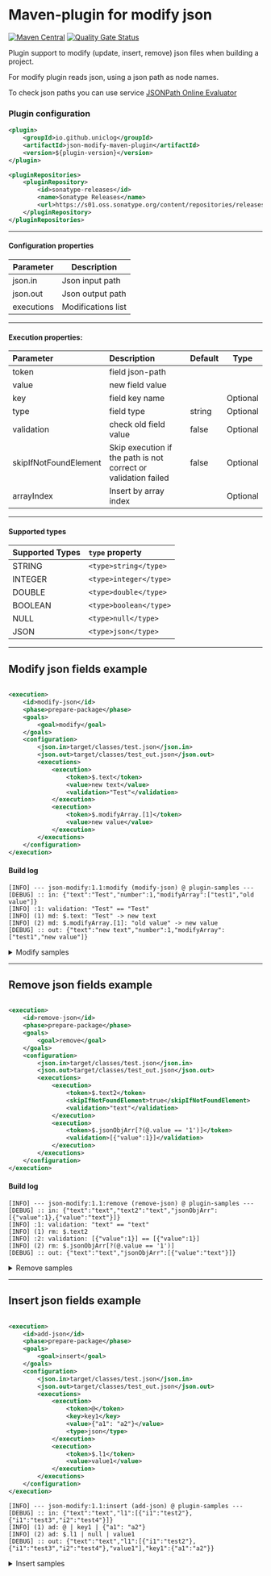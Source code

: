 # Maven-plugin for modify json

[![Maven Central](https://img.shields.io/maven-central/v/io.github.uniclog/json-modify-maven-plugin)](https://mvnrepository.com/artifact/io.github.uniclog/json-modify-maven-plugin)
[![Quality Gate Status](https://sonarcloud.io/api/project_badges/measure?project=uniclog_json-modify-maven-plugin&metric=alert_status)](https://sonarcloud.io/summary/new_code?id=uniclog_json-modify-maven-plugin)

Plugin support to modify (update, insert, remove) json files when building a project.

For modify plugin reads json, using a json path as node names.

To check json paths you can use service [JSONPath Online Evaluator](https://jsonpath.com/)

### Plugin configuration

```xml
<plugin>
    <groupId>io.github.uniclog</groupId>
    <artifactId>json-modify-maven-plugin</artifactId>
    <version>${plugin-version}</version>
</plugin>
```
```xml
<pluginRepositories>
    <pluginRepository>
        <id>sonatype-releases</id>
        <name>Sonatype Releases</name>
        <url>https://s01.oss.sonatype.org/content/repositories/releases/</url>
    </pluginRepository>
</pluginRepositories>
``` 
___

#### Configuration properties

| Parameter  | Description        |
|------------|--------------------|
| json.in    | Json input path    |
| json.out   | Json output path   |
| executions | Modifications list |

___

#### Execution properties:

| Parameter             | Description                                                    | Default | Type     |
|:----------------------|:---------------------------------------------------------------|---------|----------|
| token                 | field json-path                                                |         |          |
| value                 | new field value                                                |         |          |
| key                   | field key name                                                 |         | Optional |
| type                  | field type                                                     | string  | Optional |
| validation            | check old field value                                          | false   | Optional |
| skipIfNotFoundElement | Skip execution if the path is not correct or validation failed | false   | Optional |
| arrayIndex            | Insert by array index                                          |         | Optional |

___

#### Supported types

| Supported Types | `type` property        |
|:----------------|:-----------------------|
| STRING          | `<type>string</type>`  |
| INTEGER         | `<type>integer</type>` |
| DOUBLE          | `<type>double</type>`  |
| BOOLEAN         | `<type>boolean</type>` |
| NULL            | `<type>null</type>`    |
| JSON            | `<type>json</type>`    |

___

## Modify json fields example

```xml

<execution>
    <id>modify-json</id>
    <phase>prepare-package</phase>
    <goals>
        <goal>modify</goal>
    </goals>
    <configuration>
        <json.in>target/classes/test.json</json.in>
        <json.out>target/classes/test_out.json</json.out>
        <executions>
            <execution>
                <token>$.text</token>
                <value>new text</value>
                <validation>"Test"</validation>
            </execution>
            <execution>
                <token>$.modifyArray.[1]</token>
                <value>new value</value>
            </execution>
        </executions>
    </configuration>
</execution>
```

#### Build log

```log
[INFO] --- json-modify:1.1:modify (modify-json) @ plugin-samples ---
[DEBUG] :: in: {"text":"Test","number":1,"modifyArray":["test1","old value"]}
[INFO] :1: validation: "Test" == "Test"
[INFO] (1) md: $.text: "Test" -> new text
[INFO] (2) md: $.modifyArray.[1]: "old value" -> new value
[DEBUG] :: out: {"text":"new text","number":1,"modifyArray":["test1","new value"]}
```

<details><summary>Modify samples</summary>

```xml

<build>
    <plugins>
        <plugin>
            <groupId>da.local.uniclog</groupId>
            <artifactId>json-modify-maven-plugin</artifactId>
            <executions>
                <execution>
                    <id>parse-json-files</id>
                    <phase>prepare-package</phase>
                    <goals>
                        <goal>modify</goal>
                    </goals>
                    <configuration>
                        <json.in>target/classes/test.json</json.in>
                        <json.out>target/classes/test.json</json.out>
                        <executions>
                            <execution>
                                <token>$.text</token>
                                <value>new text</value>
                            </execution>
                            <execution>
                                <token>$.flag</token>
                                <value>false</value>
                                <type>boolean</type>
                            </execution>
                            <execution>
                                <token>$.number</token>
                                <value>2</value>
                                <type>integer</type>
                            </execution>
                            <execution>
                                <token>$.number2</token>
                                <value>2.2</value>
                                <type>double</type>
                            </execution>
                            <execution>
                                <token>$.null</token>
                                <type>null</type>
                            </execution>
                            <execution>
                                <token>$.emptyString</token>
                            </execution>
                            <execution>
                                <token>$.array</token>
                                <value>["t1","t2"]</value>
                                <type>json</type>
                            </execution>
                            <execution>
                                <token>$.modifyArray.[1]</token>
                                <value>arrayTest</value>
                            </execution>
                            <execution>
                                <token>$.data.jsonValue</token>
                                <value>{"text": "Test", "flag": true, "number": 1, "number2": 2.5, "d":{"r" : "t"}}
                                </value>
                                <type>json</type>
                            </execution>
                        </executions>
                    </configuration>
                </execution>
            </executions>
        </plugin>
    </plugins>
</build>
```

</details>

---

## Remove json fields example

```xml

<execution>
    <id>remove-json</id>
    <phase>prepare-package</phase>
    <goals>
        <goal>remove</goal>
    </goals>
    <configuration>
        <json.in>target/classes/test.json</json.in>
        <json.out>target/classes/test_out.json</json.out>
        <executions>
            <execution>
                <token>$.text2</token>
                <skipIfNotFoundElement>true</skipIfNotFoundElement>
                <validation>"text"</validation>
            </execution>
            <execution>
                <token>$.jsonObjArr[?(@.value == '1')]</token>
                <validation>[{"value":1}]</validation>
            </execution>
        </executions>
    </configuration>
</execution>
```

#### Build log

```log
[INFO] --- json-modify:1.1:remove (remove-json) @ plugin-samples ---
[DEBUG] :: in: {"text":"text","text2":"text","jsonObjArr":[{"value":1},{"value":"text"}]}
[INFO] :1: validation: "text" == "text"
[INFO] (1) rm: $.text2
[INFO] :2: validation: [{"value":1}] == [{"value":1}]
[INFO] (2) rm: $.jsonObjArr[?(@.value == '1')]
[DEBUG] :: out: {"text":"text","jsonObjArr":[{"value":"text"}]}
```

<details><summary>Remove samples</summary>

```xml

<plugins>
    <plugin>
        <groupId>da.local.uniclog</groupId>
        <artifactId>json-modify-maven-plugin</artifactId>
        <executions>
            <execution>
                <id>remove-json</id>
                <phase>prepare-package</phase>
                <goals>
                    <goal>remove</goal>
                </goals>
                <configuration>
                    <json.in>target/classes/test.json</json.in>
                    <json.out>target/classes/test_out.json</json.out>
                    <executions>
                        <execution>
                            <token>$.text2</token>
                            <skipIfNotFoundElement>true</skipIfNotFoundElement>
                            <validation>"text"</validation>
                        </execution>
                        <execution>
                            <token>$.jsonObjArr[?(@.value == '1')]</token>
                            <validation>[{"value":1}]</validation>
                        </execution>
                        <execution>
                            <token>$.jsonArr[1]</token>
                            <validation>"text"</validation>
                        </execution>
                        <execution>
                            <token>$.number2</token>
                            <validation>1.1</validation>
                        </execution>
                        <execution>
                            <token>$.flag</token>
                            <validation>true</validation>
                        </execution>
                        <execution>
                            <token>$.arr.null</token>
                        </execution>
                    </executions>
                </configuration>
            </execution>
        </executions>
    </plugin>
</plugins>
```

</details>

---

## Insert json fields example

```xml

<execution>
    <id>add-json</id>
    <phase>prepare-package</phase>
    <goals>
        <goal>insert</goal>
    </goals>
    <configuration>
        <json.in>target/classes/test.json</json.in>
        <json.out>target/classes/test_out.json</json.out>
        <executions>
            <execution>
                <token>@</token>
                <key>key1</key>
                <value>{"a1": "a2"}</value>
                <type>json</type>
            </execution> 
            <execution>
                <token>$.l1</token>
                <value>value1</value>
            </execution>
        </executions>
    </configuration>
</execution>
```

```log
[INFO] --- json-modify:1.1:insert (add-json) @ plugin-samples ---
[DEBUG] :: in: {"text":"text","l1":[{"i1":"test2"},{"i1":"test3","i2":"test4"}]}
[INFO] (1) ad: @ | key1 | {"a1": "a2"}
[INFO] (2) ad: $.l1 | null | value1
[DEBUG] :: out: {"text":"text","l1":[{"i1":"test2"},{"i1":"test3","i2":"test4"},"value1"],"key1":{"a1":"a2"}}
```

<details><summary>Insert samples</summary>

```xml

<plugins>
    <plugin>
        <groupId>da.local.uniclog</groupId>
        <artifactId>json-modify-maven-plugin</artifactId>
        <executions>
            <execution>
                <id>add-json</id>
                <phase>prepare-package</phase>
                <goals>
                    <goal>insert</goal>
                </goals>
                <configuration>
                    <json.in>target/classes/test.json</json.in>
                    <json.out>target/classes/test_out.json</json.out>
                    <executions>
                        <execution>
                            <token>@</token>
                            <key>key1</key>
                            <value>{"a1": "a2"}</value>
                            <type>json</type>
                        </execution>
                        <execution>
                            <token>$.l1</token>
                            <value>{"l2": "test5"}</value>
                            <type>json</type>
                            <arrayIndex>1</arrayIndex>
                        </execution>
                        <execution>
                            <token>$.l1[2]</token>
                            <key>i1</key>
                            <value>test4</value>
                            <validation>{"i1":"test2"}</validation>
                        </execution>
                        <execution>
                            <token>$.l1</token>
                            <type>null</type>
                        </execution>
                        <execution>
                            <token>$.l1</token>
                            <value>value1</value>
                        </execution>
                        <execution>
                            <token>$.l1</token>
                            <value>{"a1": "a2"}</value>
                            <type>json</type>
                        </execution>
                        <execution>
                            <token>@</token>
                            <key>key2</key>
                            <value>value1</value>
                        </execution>
                        <execution>
                            <token>$.jo</token>
                            <key>key3</key>
                            <value>value3</value>
                        </execution>
                        <execution>
                            <token>$.l1[2]</token>
                            <key>key4</key>
                            <value>value4</value>
                        </execution>
                    </executions>
                </configuration>
            </execution>
        </executions>
    </plugin>
</plugins>
```

</details>
